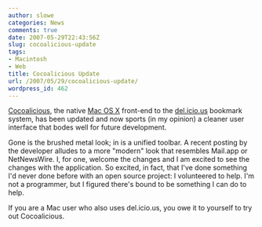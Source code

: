 ```yaml
---
author: slowe
categories: News
comments: true
date: 2007-05-29T22:43:56Z
slug: cocoalicious-update
tags:
- Macintosh
- Web
title: Cocoalicious Update
url: /2007/05/29/cocoalicious-update/
wordpress_id: 462
---
```


[Cocoalicious](http://alittledrop.com/cocoalicious/), the native [Mac OS X](http://www.apple.com/macosx/) front-end to the [del.icio.us](http://del.icio.us/) bookmark system, has been updated and now sports (in my opinion) a cleaner user interface that bodes well for future development.

Gone is the brushed metal look; in is a unified toolbar. A recent posting by the developer alludes to a more "modern" look that resembles Mail.app or NetNewsWire. I, for one, welcome the changes and I am excited to see the changes with the application. So excited, in fact, that I've done something I'd never done before with an open source project: I volunteered to help. I'm not a programmer, but I figured there's bound to be something I can do to help.

If you are a Mac user who also uses del.icio.us, you owe it to yourself to try out Cocoalicious.
